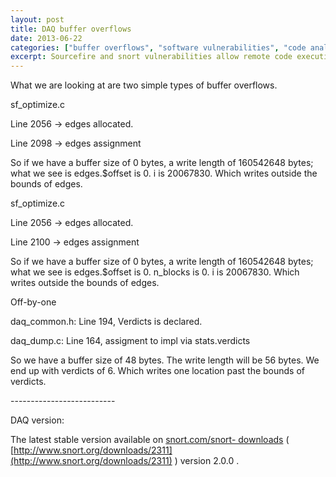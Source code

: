 ```yaml
---
layout: post
title: DAQ buffer overflows
date: 2013-06-22
categories: ["buffer overflows", "software vulnerabilities", "code analysis", "security bugs", "DAQ software", "off-by-one error", "programming errors"]
excerpt: Sourcefire and snort vulnerabilities allow remote code execution
---
```

What we are looking at are two simple types of buffer overflows.

sf_optimize.c

Line 2056 -> edges allocated.

Line 2098 -> edges assignment

So if we have a buffer size of 0 bytes, a write length of 160542648 bytes;
what we see is edges.$offset is 0.  i is 20067830.  Which writes outside the
bounds of edges.

sf_optimize.c

Line 2056 -> edges allocated.

Line 2100 -> edges assignment

So if we have a buffer size of 0 bytes, a write length of  160542648 bytes;
what we see is edges.$offset is 0.  n_blocks is 0.  i is 20067830.  Which
writes outside the bounds of edges.

Off-by-one

daq_common.h: Line 194, Verdicts is declared.

daq_dump.c: Line 164, assigment to impl via stats.verdicts

So we have a buffer size of 48 bytes.  The write length will be 56 bytes. We
end up with verdicts of 6.  Which writes one location past the bounds of
verdicts.

\--------------------------

DAQ version:

The latest stable version available on [snort.com/snort-
downloads](http://snort.com/snort-downloads) (
[http://www.snort.org/downloads/2311](http://www.snort.org/downloads/2311) )
version 2.0.0 .




